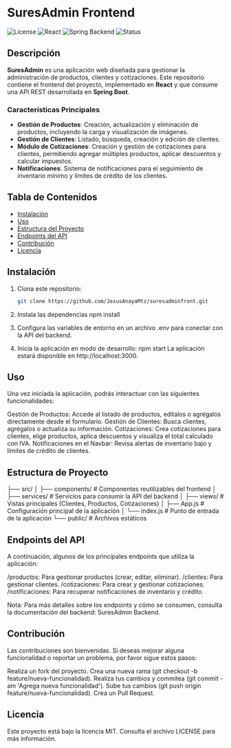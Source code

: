 # SuresAdmin Frontend

![License](https://img.shields.io/badge/license-MIT-blue.svg)
![React](https://img.shields.io/badge/React-18.0.0-blue)
![Spring Backend](https://img.shields.io/badge/Backend-SpringBoot-green)
![Status](https://img.shields.io/badge/status-In%20Development-orange)

## Descripción

**SuresAdmin** es una aplicación web diseñada para gestionar la administración de productos, clientes y cotizaciones. Este repositorio contiene el frontend del proyecto, implementado en **React** y que consume una API REST desarrollada en **Spring Boot**. 

### Características Principales

- **Gestión de Productos**: Creación, actualización y eliminación de productos, incluyendo la carga y visualización de imágenes.
- **Gestión de Clientes**: Listado, búsqueda, creación y edición de clientes.
- **Módulo de Cotizaciones**: Creación y gestión de cotizaciones para clientes, permitiendo agregar múltiples productos, aplicar descuentos y calcular impuestos.
- **Notificaciones**: Sistema de notificaciones para el seguimiento de inventario mínimo y límites de crédito de los clientes.

## Tabla de Contenidos

- [Instalación](#instalación)
- [Uso](#uso)
- [Estructura del Proyecto](#estructura-del-proyecto)
- [Endpoints del API](#endpoints-del-api)
- [Contribución](#contribución)
- [Licencia](#licencia)

## Instalación

1. Clona este repositorio:

   ```bash
   git clone https://github.com/JesusAnayaMtz/suresadminfront.git

2. Instala las dependencias
   npm install

3. Configura las variables de entorno en un archivo .env para conectar con la API del backend.
   
4. Inicia la aplicación en modo de desarrollo:
   npm start
   La aplicación estará disponible en http://localhost:3000.

## Uso
   Una vez iniciada la aplicación, podrás interactuar con las siguientes funcionalidades:

   Gestión de Productos: Accede al listado de productos, edítalos o agrégalos directamente desde el formulario.
   Gestión de Clientes: Busca clientes, agrégalos o actualiza su información.
   Cotizaciones: Crea cotizaciones para clientes, elige productos, aplica descuentos y visualiza el total calculado con IVA.
   Notificaciones en el Navbar: Revisa alertas de inventario bajo y límites de crédito de clientes.

## Estructura de Proyecto
   ├── src/
│   ├── components/       # Componentes reutilizables del frontend
│   ├── services/         # Servicios para consumir la API del backend
│   ├── views/            # Vistas principales (Clientes, Productos, Cotizaciones)
│   ├── App.js            # Configuración principal de la aplicación
│   └── index.js          # Punto de entrada de la aplicación
└── public/               # Archivos estáticos

## Endpoints del API
   A continuación, algunos de los principales endpoints que utiliza la aplicación:

   /productos: Para gestionar productos (crear, editar, eliminar).
   /clientes: Para gestionar clientes.
   /cotizaciones: Para crear y gestionar cotizaciones.
   /notificaciones: Para recuperar notificaciones de inventario y crédito.

   Nota: Para más detalles sobre los endpoints y cómo se consumen, consulta la documentación del backend: SuresAdmin Backend.

## Contribución
   Las contribuciones son bienvenidas. Si deseas mejorar alguna funcionalidad o reportar un problema, por favor sigue estos pasos:

   Realiza un fork del proyecto.
   Crea una nueva rama (git checkout -b feature/nueva-funcionalidad).
   Realiza tus cambios y commitea (git commit -am 'Agrega nueva funcionalidad').
   Sube tus cambios (git push origin feature/nueva-funcionalidad).
   Crea un Pull Request.

## Licencia
   Este proyecto está bajo la licencia MIT. Consulta el archivo LICENSE para más información.



